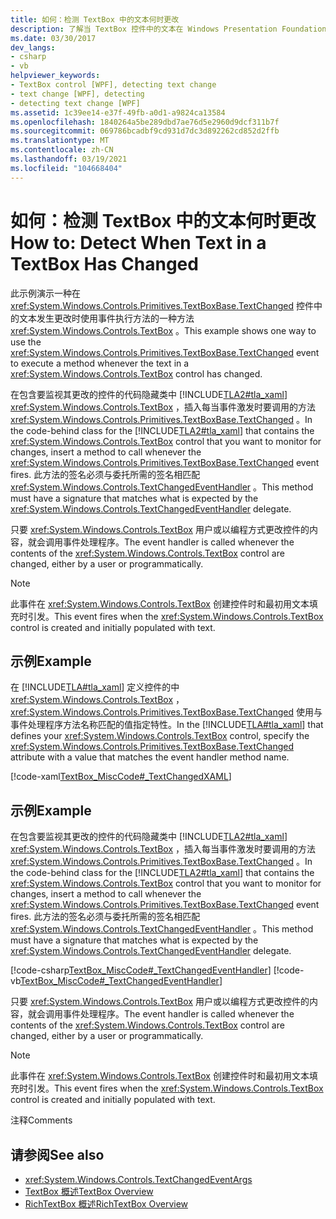 ```yaml
---
title: 如何：检测 TextBox 中的文本何时更改
description: 了解当 TextBox 控件中的文本在 Windows Presentation Foundation 应用程序中发生更改时，如何使用 TextChanged 事件运行方法。
ms.date: 03/30/2017
dev_langs:
- csharp
- vb
helpviewer_keywords:
- TextBox control [WPF], detecting text change
- text change [WPF], detecting
- detecting text change [WPF]
ms.assetid: 1c39ee14-e37f-49fb-a0d1-a9824ca13584
ms.openlocfilehash: 1840264a5be289dbd7ae76d5e2960d9dcf311b7f
ms.sourcegitcommit: 069786bcadbf9cd931d7dc3d892262cd852d2ffb
ms.translationtype: MT
ms.contentlocale: zh-CN
ms.lasthandoff: 03/19/2021
ms.locfileid: "104668404"
---
```

# <a name="how-to-detect-when-text-in-a-textbox-has-changed"></a><span data-ttu-id="7b7fb-103">如何：检测 TextBox 中的文本何时更改</span><span class="sxs-lookup"><span data-stu-id="7b7fb-103">How to: Detect When Text in a TextBox Has Changed</span></span>

<span data-ttu-id="7b7fb-104">此示例演示一种在 <xref:System.Windows.Controls.Primitives.TextBoxBase.TextChanged> 控件中的文本发生更改时使用事件执行方法的一种方法 <xref:System.Windows.Controls.TextBox> 。</span><span class="sxs-lookup"><span data-stu-id="7b7fb-104">This example shows one way to use the <xref:System.Windows.Controls.Primitives.TextBoxBase.TextChanged> event to execute a method whenever the text in a <xref:System.Windows.Controls.TextBox> control has changed.</span></span>

<span data-ttu-id="7b7fb-105">在包含要监视其更改的控件的代码隐藏类中 [!INCLUDE[TLA2#tla_xaml](../../../includes/tla2sharptla-xaml-md.md)] <xref:System.Windows.Controls.TextBox> ，插入每当事件激发时要调用的方法 <xref:System.Windows.Controls.Primitives.TextBoxBase.TextChanged> 。</span><span class="sxs-lookup"><span data-stu-id="7b7fb-105">In the code-behind class for the [!INCLUDE[TLA2#tla_xaml](../../../includes/tla2sharptla-xaml-md.md)] that contains the <xref:System.Windows.Controls.TextBox> control that you want to monitor for changes, insert a method to call whenever the <xref:System.Windows.Controls.Primitives.TextBoxBase.TextChanged> event fires.</span></span>  <span data-ttu-id="7b7fb-106">此方法的签名必须与委托所需的签名相匹配 <xref:System.Windows.Controls.TextChangedEventHandler> 。</span><span class="sxs-lookup"><span data-stu-id="7b7fb-106">This method must have a signature that matches what is expected by the <xref:System.Windows.Controls.TextChangedEventHandler> delegate.</span></span>

<span data-ttu-id="7b7fb-107">只要 <xref:System.Windows.Controls.TextBox> 用户或以编程方式更改控件的内容，就会调用事件处理程序。</span><span class="sxs-lookup"><span data-stu-id="7b7fb-107">The event handler is called whenever the contents of the <xref:System.Windows.Controls.TextBox> control are changed, either by a user or programmatically.</span></span>

> [!NOTE]
> <span data-ttu-id="7b7fb-108">此事件在 <xref:System.Windows.Controls.TextBox> 创建控件时和最初用文本填充时引发。</span><span class="sxs-lookup"><span data-stu-id="7b7fb-108">This event fires when the <xref:System.Windows.Controls.TextBox> control is created and initially populated with text.</span></span>

## <a name="example"></a><span data-ttu-id="7b7fb-109">示例</span><span class="sxs-lookup"><span data-stu-id="7b7fb-109">Example</span></span>

<span data-ttu-id="7b7fb-110">在 [!INCLUDE[TLA#tla_xaml](../../../includes/tlasharptla-xaml-md.md)] 定义控件的中 <xref:System.Windows.Controls.TextBox> ， <xref:System.Windows.Controls.Primitives.TextBoxBase.TextChanged> 使用与事件处理程序方法名称匹配的值指定特性。</span><span class="sxs-lookup"><span data-stu-id="7b7fb-110">In the [!INCLUDE[TLA#tla_xaml](../../../includes/tlasharptla-xaml-md.md)] that defines your <xref:System.Windows.Controls.TextBox> control, specify the <xref:System.Windows.Controls.Primitives.TextBoxBase.TextChanged> attribute with a value that matches the event handler method name.</span></span>

[!code-xaml[TextBox_MiscCode#_TextChangedXAML](~/samples/snippets/csharp/VS_Snippets_Wpf/TextBox_MiscCode/CSharp/Window1.xaml#_textchangedxaml)]

## <a name="example"></a><span data-ttu-id="7b7fb-111">示例</span><span class="sxs-lookup"><span data-stu-id="7b7fb-111">Example</span></span>

<span data-ttu-id="7b7fb-112">在包含要监视其更改的控件的代码隐藏类中 [!INCLUDE[TLA2#tla_xaml](../../../includes/tla2sharptla-xaml-md.md)] <xref:System.Windows.Controls.TextBox> ，插入每当事件激发时要调用的方法 <xref:System.Windows.Controls.Primitives.TextBoxBase.TextChanged> 。</span><span class="sxs-lookup"><span data-stu-id="7b7fb-112">In the code-behind class for the [!INCLUDE[TLA2#tla_xaml](../../../includes/tla2sharptla-xaml-md.md)] that contains the <xref:System.Windows.Controls.TextBox> control that you want to monitor for changes, insert a method to call whenever the <xref:System.Windows.Controls.Primitives.TextBoxBase.TextChanged> event fires.</span></span>  <span data-ttu-id="7b7fb-113">此方法的签名必须与委托所需的签名相匹配 <xref:System.Windows.Controls.TextChangedEventHandler> 。</span><span class="sxs-lookup"><span data-stu-id="7b7fb-113">This method must have a signature that matches what is expected by the <xref:System.Windows.Controls.TextChangedEventHandler> delegate.</span></span>

[!code-csharp[TextBox_MiscCode#_TextChangedEventHandler](~/samples/snippets/csharp/VS_Snippets_Wpf/TextBox_MiscCode/CSharp/Window1.xaml.cs#_textchangedeventhandler)]
[!code-vb[TextBox_MiscCode#_TextChangedEventHandler](~/samples/snippets/visualbasic/VS_Snippets_Wpf/TextBox_MiscCode/VisualBasic/Window1.xaml.vb#_textchangedeventhandler)]

<span data-ttu-id="7b7fb-114">只要 <xref:System.Windows.Controls.TextBox> 用户或以编程方式更改控件的内容，就会调用事件处理程序。</span><span class="sxs-lookup"><span data-stu-id="7b7fb-114">The event handler is called whenever the contents of the <xref:System.Windows.Controls.TextBox> control are changed, either by a user or programmatically.</span></span>

> [!NOTE]
> <span data-ttu-id="7b7fb-115">此事件在 <xref:System.Windows.Controls.TextBox> 创建控件时和最初用文本填充时引发。</span><span class="sxs-lookup"><span data-stu-id="7b7fb-115">This event fires when the <xref:System.Windows.Controls.TextBox> control is created and initially populated with text.</span></span>

<span data-ttu-id="7b7fb-116">注释</span><span class="sxs-lookup"><span data-stu-id="7b7fb-116">Comments</span></span>

## <a name="see-also"></a><span data-ttu-id="7b7fb-117">请参阅</span><span class="sxs-lookup"><span data-stu-id="7b7fb-117">See also</span></span>

- <xref:System.Windows.Controls.TextChangedEventArgs>
- [<span data-ttu-id="7b7fb-118">TextBox 概述</span><span class="sxs-lookup"><span data-stu-id="7b7fb-118">TextBox Overview</span></span>](textbox-overview.md)
- [<span data-ttu-id="7b7fb-119">RichTextBox 概述</span><span class="sxs-lookup"><span data-stu-id="7b7fb-119">RichTextBox Overview</span></span>](richtextbox-overview.md)
